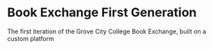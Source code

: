 # Book Exchange First Generation

The first iteration of the Grove City College Book Exchange, built on a custom platform
